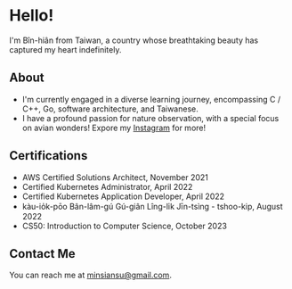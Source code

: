 # Hello!

I'm Bîn-hiân from Taiwan, a country whose breathtaking beauty has captured my heart indefinitely.

## About

- I'm currently engaged in a diverse learning journey, encompassing C / C++, Go, software architecture, and Taiwanese.
- I have a profound passion for nature observation, with a special focus on avian wonders! Expore my [Instagram](https://www.instagram.com/siansiansu) for more!

## Certifications
- AWS Certified Solutions Architect, November 2021
- Certified Kubernetes Administrator, April 2022
- Certified Kubernetes Application Developer, April 2022
- kàu-io̍k-pōo Bân-lâm-gú Gú-giân Lîng-li̍k Jīn-tsìng - tshoo-kip, August 2022
- CS50: Introduction to Computer Science, October 2023

## Contact Me
You can reach me at minsiansu@gmail.com.

<!--
<p float="left">
  <img src="/cka-certified-kubernetes-administrator.png" width="100" />
  <img src="/ckad-certified-kubernetes-application-developer.png" width="100" />
  <img src="/aws-certified-solutions-architect-associate.png" width="100" />
</p>

[![Gmail](https://img.shields.io/badge/Gmail-D14836?style=for-the-badge&logo=gmail&logoColor=white)](mailto:minsiansu@gmail.com)
[![Instagram](https://img.shields.io/badge/Instagram-E4405F?style=for-the-badge&logo=instagram&logoColor=white)](https://www.instagram.com/siansiansu/)
[![Twitter](https://img.shields.io/badge/Twitter-1DA1F2?style=for-the-badge&logo=twitter&logoColor=white)](https://twitter.com/siansiansu)
[![LinkedIn](https://img.shields.io/badge/LinkedIn-0077B5?style=for-the-badge&logo=linkedin&logoColor=white)](https://www.linkedin.com/in/minsian)

**siansiansu/siansiansu** is a ✨ _special_ ✨ repository because its `README.md` (this file) appears on your GitHub profile.

Here are some ideas to get you started:

- 🔭 I’m currently working on ...
- 🌱 I’m currently learning ...
- 👯 I’m looking to collaborate on ...
- 🤔 I’m looking for help with ...
- 💬 Ask me about ...
- 📫 How to reach me: ...
- 😄 Pronouns: ...
- ⚡ Fun fact: ...
-->
